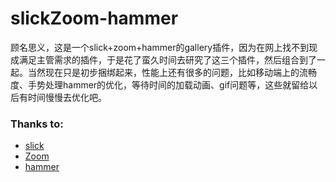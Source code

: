 # slickZoom-hammer
 
顾名思义，这是一个slick+zoom+hammer的gallery插件，因为在网上找不到现成满足主管需求的插件，于是花了蛮久时间去研究了这三个插件，然后组合到了一起。当然现在只是初步捆绑起来，性能上还有很多的问题，比如移动端上的流畅度、手势处理hammer的优化，等待时间的加载动画、gif问题等，这些就留给以后有时间慢慢去优化吧。

### Thanks to:
* [slick](https://github.com/kenwheeler/slick)
* [Zoom](https://github.com/gurde/ZOOM)
* [hammer](https://github.com/hammerjs/hammer.js/)